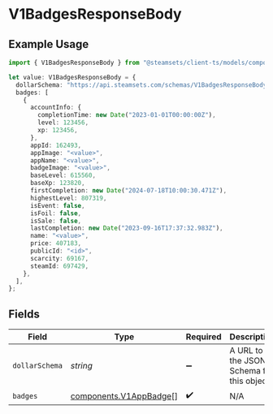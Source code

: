 # V1BadgesResponseBody

## Example Usage

```typescript
import { V1BadgesResponseBody } from "@steamsets/client-ts/models/components";

let value: V1BadgesResponseBody = {
  dollarSchema: "https://api.steamsets.com/schemas/V1BadgesResponseBody.json",
  badges: [
    {
      accountInfo: {
        completionTime: new Date("2023-01-01T00:00:00Z"),
        level: 123456,
        xp: 123456,
      },
      appId: 162493,
      appImage: "<value>",
      appName: "<value>",
      badgeImage: "<value>",
      baseLevel: 615560,
      baseXp: 123820,
      firstCompletion: new Date("2024-07-18T10:00:30.471Z"),
      highestLevel: 807319,
      isEvent: false,
      isFoil: false,
      isSale: false,
      lastCompletion: new Date("2023-09-16T17:37:32.983Z"),
      name: "<value>",
      price: 407183,
      publicId: "<id>",
      scarcity: 69167,
      steamId: 697429,
    },
  ],
};
```

## Fields

| Field                                                            | Type                                                             | Required                                                         | Description                                                      | Example                                                          |
| ---------------------------------------------------------------- | ---------------------------------------------------------------- | ---------------------------------------------------------------- | ---------------------------------------------------------------- | ---------------------------------------------------------------- |
| `dollarSchema`                                                   | *string*                                                         | :heavy_minus_sign:                                               | A URL to the JSON Schema for this object.                        | https://api.steamsets.com/schemas/V1BadgesResponseBody.json      |
| `badges`                                                         | [components.V1AppBadge](../../models/components/v1appbadge.md)[] | :heavy_check_mark:                                               | N/A                                                              |                                                                  |